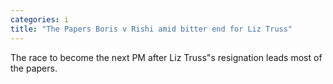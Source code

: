 ```yaml
---
categories: i
title: "The Papers Boris v Rishi amid bitter end for Liz Truss"
---
```

The race to become the next PM after Liz Truss"s resignation leads most of the papers.